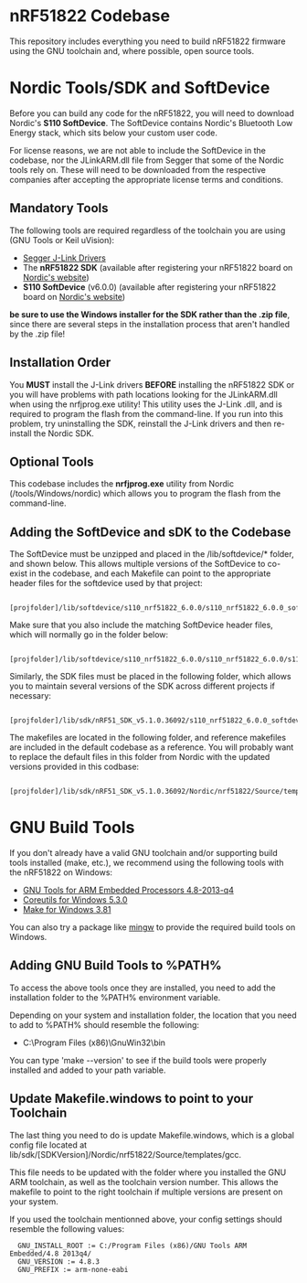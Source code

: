 nRF51822 Codebase
=================

This repository includes everything you need to build nRF51822 firmware using the GNU toolchain and, where possible, open source tools.

Nordic Tools/SDK and SoftDevice
===============================

Before you can build any code for the nRF51822, you will need to download Nordic's **S110 SoftDevice**. The SoftDevice contains Nordic's Bluetooth Low Energy stack, which sits below your custom user code.

For license reasons, we are not able to include the SoftDevice in the codebase, nor the JLinkARM.dll file from Segger that some of the Nordic tools rely on.  These will need to be downloaded from the respective companies after accepting the appropriate license terms and conditions.

Mandatory Tools
---------------

The following tools are required regardless of the toolchain you are using (GNU Tools or Keil uVision):

- [Segger J-Link Drivers](http://www.segger.com/jlink-software.html)
- The **nRF51822 SDK** (available after registering your nRF51822 board on [Nordic's website](http://www.nordicsemi.com/))
- **S110 SoftDevice** (v6.0.0) (available after registering your nRF51822 board on [Nordic's website](http://www.nordicsemi.com/))

**be sure to use the Windows installer for the SDK rather than the .zip file**, since there are several steps in the installation process that aren't handled by the .zip file!

Installation Order
------------------

You **MUST** install the J-Link drivers **BEFORE** installing the nRF51822 SDK or you will have problems with path locations looking for the JLinkARM.dll when using the nrfjprog.exe utility!  This utility uses the J-Link .dll, and is required to program the flash from the command-line.  If you run into this problem, try uninstalling the SDK, reinstall the J-Link drivers and then re-install the Nordic SDK.

Optional Tools
--------------

This codebase includes the **nrfjprog.exe** utility from Nordic (/tools/Windows/nordic) which allows you to program the flash from the command-line.

Adding the SoftDevice and sDK to the Codebase
---------------------------------------------

The SoftDevice must be unzipped and placed in the /lib/softdevice/* folder, and shown below. This allows multiple versions of the SoftDevice to co-exist in the codebase, and each Makefile can point to the appropriate header files for the softdevice used by that project:

```
  [projfolder]/lib/softdevice/s110_nrf51822_6.0.0/s110_nrf51822_6.0.0_softdevice.hex
```

Make sure that you also include the matching SoftDevice header files, which will normally go in the folder below:

```
  [projfolder]/lib/softdevice/s110_nrf51822_6.0.0/s110_nrf51822_6.0.0/s110_nrf51822_6.0.0_API/include
```

Similarly, the SDK files must be placed in the following folder, which allows you to maintain several versions of the SDK across different projects if necessary:

```
  [projfolder]/lib/sdk/nRF51_SDK_v5.1.0.36092/s110_nrf51822_6.0.0_softdevice.hex
```

The makefiles are located in the following folder, and reference makefiles are included in the default codebase as a reference.  You will probably want to replace the default files in this folder from Nordic with the updated versions provided in this codbase:

```
  [projfolder]/lib/sdk/nRF51_SDK_v5.1.0.36092/Nordic/nrf51822/Source/templates/gcc
```

GNU Build Tools
===============

If you don't already have a valid GNU toolchain and/or supporting build tools installed (make, etc.), we recommend using the following tools with the nRF51822 on Windows:

- [GNU Tools for ARM Embedded Processors 4.8-2013-q4](https://launchpad.net/gcc-arm-embedded/4.8/4.8-2013-q4-major)
- [Coreutils for Windows 5.3.0](http://gnuwin32.sourceforge.net/packages/coreutils.htm)
- [Make for Windows 3.81](http://gnuwin32.sourceforge.net/packages/make.htm)

You can also try a package like [mingw](http://www.mingw.org/) to provide the required build tools on Windows.

Adding GNU Build Tools to %PATH%
--------------------------------

To access the above tools once they are installed, you need to add the installation folder to the %PATH% environment variable.

Depending on your system and installation folder, the location that you need to add to %PATH% should resemble the following:

- C:\Program Files (x86)\GnuWin32\bin

You can type 'make --version' to see if the build tools were properly installed and added to your path variable.

Update Makefile.windows to point to your Toolchain
--------------------------------------------------

The last thing you need to do is update Makefile.windows, which is a global config file located at lib/sdk/[SDKVersion]/Nordic/nrf51822/Source/templates/gcc.

This file needs to be updated with the folder where you installed the GNU ARM toolchain, as well as the toolchain version number.  This allows the makefile to point to the right toolchain if multiple versions are present on your system.

If you used the toolchain mentionned above, your config settings should resemble the following values:

```
  GNU_INSTALL_ROOT := C:/Program Files (x86)/GNU Tools ARM Embedded/4.8 2013q4/
  GNU_VERSION := 4.8.3
  GNU_PREFIX := arm-none-eabi
```
